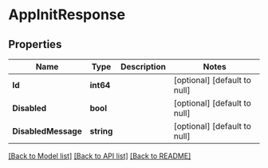 # AppInitResponse

## Properties
Name | Type | Description | Notes
------------ | ------------- | ------------- | -------------
**Id** | **int64** |  | [optional] [default to null]
**Disabled** | **bool** |  | [optional] [default to null]
**DisabledMessage** | **string** |  | [optional] [default to null]

[[Back to Model list]](../README.md#documentation-for-models) [[Back to API list]](../README.md#documentation-for-api-endpoints) [[Back to README]](../README.md)


